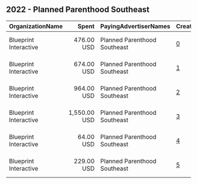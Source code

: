 ## 2022 - Planned Parenthood Southeast 
|OrganizationName|Spent|PayingAdvertiserNames|CreativeUrls|Impressions|Genders|AgeBrackets|CountryCodes|BillingAddresses|CandidateBallotInformation|
|:---|---:|:---|:---|---:|:---|:---|:---|:---|:---|
|Blueprint Interactive|476.00 USD|Planned Parenthood Southeast|[0](https://www.snap.com/political-ads/asset/18ac457d02f257476a8c750a759f496554633e7b579a549e5056a59bcd1cd0b6?mediaType=png)|26,605||18-23|united states|"1730 Rhode Island Ave NW Suite 1014,Washington,20036,US"||
|Blueprint Interactive|674.00 USD|Planned Parenthood Southeast|[1](https://www.snap.com/political-ads/asset/92a4ff7fd4ab43ca784d155dab61f0144049e17a48bd996d66d119068665451c?mediaType=png)|34,417||20-34|united states|"1730 Rhode Island Ave NW Suite 1014,Washington,20036,US"||
|Blueprint Interactive|964.00 USD|Planned Parenthood Southeast|[2](https://www.snap.com/political-ads/asset/ad3806eb3513876104956ce01bac40649235c0c2d11027341ef5c660ba6d446e?mediaType=png)|51,755||20-34|united states|"1730 Rhode Island Ave NW Suite 1014,Washington,20036,US"||
|Blueprint Interactive|1,550.00 USD|Planned Parenthood Southeast|[3](https://www.snap.com/political-ads/asset/b3aabfd82f613b0208d937d989cbb77984dc3dd2b464743492aabf155fb11422?mediaType=png)|89,775||18-23|united states|"1730 Rhode Island Ave NW Suite 1014,Washington,20036,US"||
|Blueprint Interactive|64.00 USD|Planned Parenthood Southeast|[4](https://www.snap.com/political-ads/asset/adbdc2fd4a1550258904231fd4581f70bbf79f0be6f8bf2373a1088d7cfca73b?mediaType=png)|2,768||18-23|united states|"1730 Rhode Island Ave NW Suite 1014,Washington,20036,US"||
|Blueprint Interactive|229.00 USD|Planned Parenthood Southeast|[5](https://www.snap.com/political-ads/asset/c224a5e7db90c81736438ab1e1fc5f51e588a030844566cd674ada83ed6ee890?mediaType=png)|12,267||18-23|united states|"1730 Rhode Island Ave NW Suite 1014,Washington,20036,US"||
